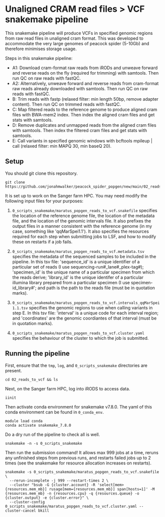# Unaligned CRAM read files > VCF snakemake pipeline

This snakemake pipeline will produce VCFs in specified genomic regions from raw read files in unaligned cram format. This was developed to accommodate the very large genomes of peacock spider (5-10Gb) and therefore minimises storage usage.


Steps in this snakemake pipeline:

- A1: Download cram-format raw reads from iRODs and unweave forward and reverse reads on the fly (required for trimming) with samtools. Then run QC on raw reads with fastQC.
- A2: Alternatively, unweave forward and reverse reads from cram-format raw reads already downloaded with samtools. Then run QC on raw reads with fastQC.
- B: Trim reads with fastp (relaxed filter: min length 50bp, remove adapter content). Then run QC on trimmed reads with fastQC.
- C: Map filtered reads to the reference genome to produce aligned cram files with BWA-mem2 index. Then index the aligned cram files and get stats with samtools.
- D: Remove duplicates and unmapped reads from the aligned cram files with samtools. Then index the filtered cram files and get stats with samtools.
- E: Call variants in specified genomic windows with bcftools mpileup | call (relaxed filter: min MAPQ 30, min baseQ 20).



## Setup

You should git clone this repository.
```
git clone https://github.com/jonahmwalker/peacock_spider_popgen/new/main/02_reads_to_vcf
```

It is set up to work on the Sanger farm HPC.
You may need modify the following input files for your purposes:
1. `0_scripts_snakemake/maratus_popgen_reads_to_vcf.snakefile` specifies the location of the reference genome file, the location of the metadata file, and the location of the genomic intervals file. It also prefixes the output files in a manner consistent with the reference genome (in my case, something like 'qqMarSpei1.1'). It also specifies the resources required for each step when submitting jobs to LSF, and how to modify these on restarts if a job fails.

2. `0_scripts_snakemake/maratus_popgen_reads_to_vcf.metadata.tsv` specifies the metadata of the sequenced samples to be included in the pipeline. In this tsv file: 'sequence_id' is a unique identifier of a particular set of reads (I use sequencing-run#_lane#_plex-tag#); 'specimen_id' is the unique name of a particular specimen from which the reads derive; 'library_id' is the unique identifer of a particular illumina library prepared from a particular specimen (I use specimen-id_library#'; and path is the path to the reads file (must be in quotation marks).

3. `0_scripts_snakemake/maratus_popgen_reads_to_vcf.intervals_qqMarSpei1.1.tsv` specifies the genomic regions to use when calling variants in step E. In this tsv file: 'interval' is a unique code for each interval region; and 'coordinates' are the genomic coordiantes of that interval (must be in quotation marks).

4. `0_scripts_snakemake/maratus_popgen_reads_to_vcf.cluster.yaml` specifies the behaviour of the cluster to which the job is submitted.



## Running the pipeline

First, ensure that the `tmp`, `log`, and `0_scripts_snakemake` directories are present.

```
cd 02_reads_to_vcf && ls
```

Next, on the Sanger farm HPC, log into iRODS to access data.

```
iinit
```

Then activate conda environment for snakemake v7.8.0. The yaml of this conda environment can be found in `0_conda_env`.

```
module load conda
conda activate snakemake_7.8.0
```

Do a dry run of the pipeline to check all is well.

```
snakemake -n -s 0_scripts_snakemake
```

Then run the submission command! It allows max 999 jobs at a time, reruns any unfinished steps from previous runs, and restarts failed jobs up to 2 times (see the snakemake for resource allocation increases on restarts).

```
snakemake -s 0_scripts_snakemake/maratus_popgen_reads_to_vcf.snakefile \
  --rerun-incomplete -j 999 --restart-times 2 \
  --cluster "bsub -G {cluster.account} -R 'select[mem>{resources.mem_mb}] rusage[mem={resources.mem_mb}] span[hosts=1]' -M {resources.mem_mb} -n {resources.cpu} -q {resources.queue} -o {cluster.output} -e {cluster.error}" \
  --cluster-config 0_scripts_snakemake/maratus_popgen_reads_to_vcf.cluster.yaml --cluster-cancel bkill
```

